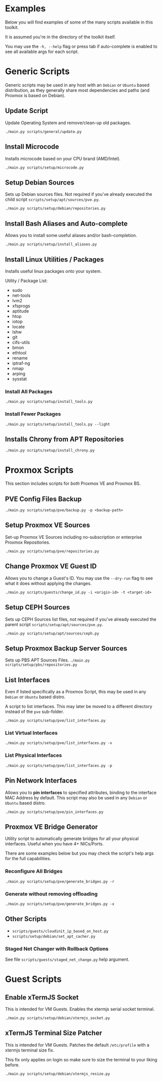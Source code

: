
# Examples

Below you will find examples of some of the many scripts available in this
toolkit.

It is assumed you're in the directory of the toolkit itself.

You may use the `-h, --help` flag or press tab if auto-complete is enabled to
see all available args for each script.


# Generic Scripts
Generic scripts may be used in any host with an `Debian` or `Ubuntu` based
distribution, as they generally share most dependencies and paths (and Proxmox
is based on Debian).

## Update Script
Update Operating System and remove/clean-up old packages.

`./main.py scripts/general/update.py`

## Install Microcode
Installs microcode based on your CPU brand (AMD/Intel).

`./main.py scripts/setup/microcode.py`

## Setup Debian Sources
Sets up Debian sources files. Not required if you've already executed the child
script `scripts/setup/apt/sources/pve.py`.

`./main.py scripts/setup/debian/repositories.py`

## Install Bash Aliases and Auto-complete
Allows you to install some useful aliases and/or bash-completion.

`./main.py scripts/setup/install_aliases.py`

## Install Linux Utilities / Packages
Installs useful linux packages onto your system.

Utility / Package List:
* sudo
* net-tools
* lvm2
* xfsprogs
* aptitude
* htop
* iotop
* locate
* lshw
* git
* cifs-utils
* bmon
* ethtool
* rename
* iptraf-ng
* nmap
* arping
* sysstat

### Install All Packages
`./main.py scripts/setup/install_tools.py`

### Install Fewer Packages
`./main.py scripts/setup/install_tools.py --light`

## Installs Chrony from APT Repositories
`./main.py scripts/setup/install_chrony.py`

# Proxmox Scripts
This section includes scripts for *both* Proxmox VE and Proxmox BS.

## PVE Config Files Backup

`./main.py scripts/setup/pve/backup.py -p <backup-path>`

## Setup Proxmox VE Sources
Set-up Proxmox VE Sources including no-subscription or enterprise Proxmox
Repositories.

`./main.py scripts/setup/pve/repositories.py`

## Change Proxmox VE Guest ID
Allows you to change a Guest's ID. You may use the `--dry-run` flag to see what
it does without applying the changes.

`./main.py scripts/guests/change_id.py -i <origin-id> -t <target-id>`

## Setup CEPH Sources
Sets up CEPH Sources list files, not required if you've already executed the
parent script `scripts/setup/apt/sources/pve.py`.

`./main.py scripts/setup/apt/sources/ceph.py`

## Setup Proxmox Backup Server Sources
Sets up PBS APT Sources Files.
`./main.py scripts/setup/pbs/repositories.py`

## List Interfaces
Even if listed specifically as a Proxmox Script, this may be used in any
`Debian` or `Ubuntu` based distro.

A script to list interfaces. This may later be moved to a different directory
instead of the `pve` sub-folder.

`./main.py scripts/setup/pve/list_interfaces.py`

### List Virtual Interfaces

`./main.py scripts/setup/pve/list_interfaces.py -v`

### List Physical Interfaces

`./main.py scripts/setup/pve/list_interfaces.py -p`

## Pin Network Interfaces
Allows you to **pin interfaces** to specified attributes, binding to the
interface MAC Address by default. This script may also be used in any `Debian`
or `Ubuntu` based distro.

`./main.py scripts/setup/pve/pin_interfaces.py`

## Proxmox VE Bridge Generator
Utility script to automatically generate bridges for all your physical
interfaces. Useful when you have 4+ NICs/Ports.

There are some examples below but you may check the script's help args for the
full capabilities.

### Reconfigure All Bridges

`./main.py scripts/setup/pve/generate_bridges.py -r`

### Generate without removing offloading

`./main.py scripts/setup/pve/generate_bridges.py -x`

## Other Scripts

* `scripts/guests/cloudinit_ip_based_on_host.py`
* `scripts/setup/debian/set_apt_cacher.py`

### Staged Net Changer with Rollback Options

See file `scripts/guests/staged_net_change.py` help argument.

# Guest Scripts

## Enable xTermJS Socket
This is intended for VM Guests. Enables the xtermjs serial socket terminal.

`./main.py scripts/setup/debian/xtermjs_socket.py`

## xTermJS Terminal Size Patcher
This is intended for VM Guests. Patches the default `/etc/profile` with a 
xtermjs terminal size fix. 

This fix only applies on login so make sure to size the terminal to your
liking before.

`./main.py scripts/setup/debian/xtermjs_resize.py`
